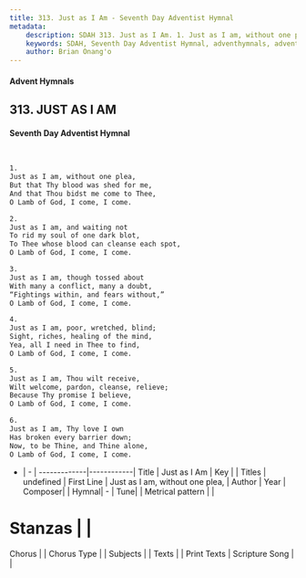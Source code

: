 ```yaml
---
title: 313. Just as I Am - Seventh Day Adventist Hymnal
metadata:
    description: SDAH 313. Just as I Am. 1. Just as I am, without one plea, But that Thy blood was shed for me, And that Thou bidst me come to Thee, O Lamb of God, I come, I come.
    keywords: SDAH, Seventh Day Adventist Hymnal, adventhymnals, advent hymnals, Just as I Am, Just as I am, without one plea, 
    author: Brian Onang'o
---
```


#### Advent Hymnals
## 313. JUST AS I AM
#### Seventh Day Adventist Hymnal

```txt


1.
Just as I am, without one plea,
But that Thy blood was shed for me,
And that Thou bidst me come to Thee,
O Lamb of God, I come, I come.

2.
Just as I am, and waiting not
To rid my soul of one dark blot,
To Thee whose blood can cleanse each spot,
O Lamb of God, I come, I come.

3.
Just as I am, though tossed about
With many a conflict, many a doubt,
“Fightings within, and fears without,”
O Lamb of God, I come, I come.

4.
Just as I am, poor, wretched, blind;
Sight, riches, healing of the mind,
Yea, all I need in Thee to find,
O Lamb of God, I come, I come.

5.
Just as I am, Thou wilt receive,
Wilt welcome, pardon, cleanse, relieve;
Because Thy promise I believe,
O Lamb of God, I come, I come.

6.
Just as I am, Thy love I own
Has broken every barrier down;
Now, to be Thine, and Thine alone,
O Lamb of God, I come, I come.


```

- |   -  |
-------------|------------|
Title | Just as I Am |
Key |  |
Titles | undefined |
First Line | Just as I am, without one plea, |
Author | 
Year | 
Composer|  |
Hymnal|  - |
Tune|  |
Metrical pattern | |
# Stanzas |  |
Chorus |  |
Chorus Type |  |
Subjects |  |
Texts |  |
Print Texts | 
Scripture Song |  |
  
